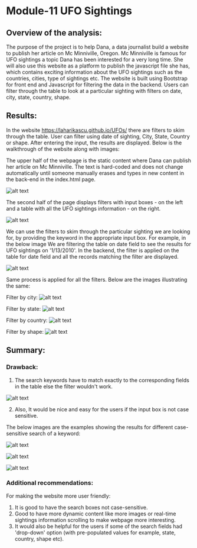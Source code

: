 # Module-11 UFO Sightings

## Overview of the analysis:

The purpose of the project is to help Dana, a data journalist build a website to publish her article on Mc Minniville, Oregon. Mc Minniville is famous for UFO sightings a topic Dana has been interested for a very long time. She will also use this website as a platform to publish the javascript file she has, which contains exciting information about the UFO sightings such as the countries, cities, type of sightings etc. The website is built using Bootstrap for front end and Javascript for filtering the data in the backend. Users can filter through the table to look at a particular sighting with filters on date, city, state, country, shape.

## Results:

In the website https://laharikascu.github.io/UFOs/ there are filters to skim through the table. User can filter using date of sighting, City, State, Country or shape. After entering the input, the results are displayed. Below is the walkthrough of the website along with images:

The upper half of the webpage is the static content where Dana can publish her article on Mc Minniville. The text is hard-coded and does not change automatically until someone manually erases and types in new content in the back-end in the index.html page.

![alt text](https://github.com/LaharikaSCU/UFOs/blob/main/static/Images_Readme/Screen%20Shot%202021-07-26%20at%204.12.28%20PM.png)

The second half of the page displays filters with input boxes - on the left and a table with all the UFO sightings information - on the right. 

![alt text](https://github.com/LaharikaSCU/UFOs/blob/main/static/Images_Readme/Screen%20Shot%202021-07-26%20at%204.13.08%20PM.png)


We can use the filters to skim through the particular sighting we are looking for, by providing the keyword in the appropriate input box. For example, in the below image We are filtering the table on date field to see the results for UFO sightings on '1/13/2010'. In the backend, the filter is applied on the table for date field and all the records matching the filter are displayed. 

![alt text](https://github.com/LaharikaSCU/UFOs/blob/main/static/Images_Readme/Screen%20Shot%202021-07-26%20at%204.14.11%20PM.png)

Same process is applied for all the filters. Below are the images illustrating the same:

Filter by city: 
![alt text](https://github.com/LaharikaSCU/UFOs/blob/main/static/Images_Readme/Screen%20Shot%202021-07-30%20at%203.54.34%20PM.png)

Filter by state: 
![alt text](https://github.com/LaharikaSCU/UFOs/blob/main/static/Images_Readme/Screen%20Shot%202021-07-26%20at%204.15.00%20PM.png)

Filter by country: 
![alt text](https://github.com/LaharikaSCU/UFOs/blob/main/static/Images_Readme/Screen%20Shot%202021-07-26%20at%204.15.43%20PM.png)

Filter by shape: 
![alt text](https://github.com/LaharikaSCU/UFOs/blob/main/static/Images_Readme/Screen%20Shot%202021-07-26%20at%204.16.43%20PM.png)



## Summary:

### Drawback:

1. The search keywords have to match exactly to the corresponding fields in the table else the filter wouldn't work. 

![alt text](https://github.com/LaharikaSCU/UFOs/blob/main/static/Images_Readme/Screen%20Shot%202021-07-26%20at%204.17.52%20PM.png)

2. Also, It would be nice and easy for the users if the input box is not case sensitive. 

The below images are the examples showing the results for different case-sensitive search of a keyword:

![alt text](https://github.com/LaharikaSCU/UFOs/blob/main/static/Images_Readme/Screen%20Shot%202021-07-30%20at%204.10.57%20PM.png)

![alt text](https://github.com/LaharikaSCU/UFOs/blob/main/static/Images_Readme/Screen%20Shot%202021-07-30%20at%204.11.08%20PM.png)

![alt text](https://github.com/LaharikaSCU/UFOs/blob/main/static/Images_Readme/Screen%20Shot%202021-07-30%20at%204.11.21%20PM.png)


### Additional recommendations:

For making the website more user friendly:

1. It is good to have the search boxes not case-sensitive.
2. Good to have more dynamic content like more images or real-time sightings information scrolling to make webpage more interesting.
3. It would also be helpful for the users if some of the search fields had 'drop-down' option (with pre-populated values for example, state, country, shape etc).



